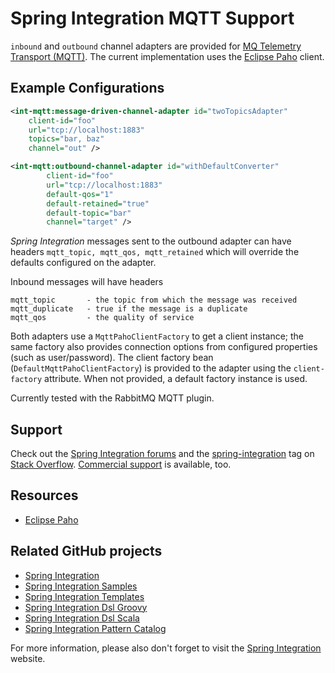 Spring Integration MQTT Support
===============================

`inbound` and `outbound` channel adapters are provided for [MQ Telemetry Transport (MQTT)][]. The current implementation uses the [Eclipse Paho][] client.

## Example Configurations

```xml
<int-mqtt:message-driven-channel-adapter id="twoTopicsAdapter"
	client-id="foo"
	url="tcp://localhost:1883"
	topics="bar, baz"
	channel="out" />

<int-mqtt:outbound-channel-adapter id="withDefaultConverter"
		client-id="foo"
		url="tcp://localhost:1883"
		default-qos="1"
		default-retained="true"
		default-topic="bar"
		channel="target" />
```

*Spring Integration* messages sent to the outbound adapter can have headers `mqtt_topic, mqtt_qos, mqtt_retained` which will override the defaults configured on the adapter.

Inbound messages will have headers 

    mqtt_topic       - the topic from which the message was received
    mqtt_duplicate   - true if the message is a duplicate
    mqtt_qos         - the quality of service

Both adapters use a `MqttPahoClientFactory` to get a client instance; the same factory also provides connection options from configured properties (such as user/password). The client factory bean (`DefaultMqttPahoClientFactory`) is provided to the adapter using the `client-factory` attribute. When not provided, a default factory instance is used.

Currently tested with the RabbitMQ MQTT plugin.

## Support

Check out the [Spring Integration forums][] and the [spring-integration][spring-integration tag] tag
on [Stack Overflow][]. [Commercial support][] is available, too.

## Resources

* [Eclipse Paho][]

## Related GitHub projects

* [Spring Integration][]
* [Spring Integration Samples][]
* [Spring Integration Templates][]
* [Spring Integration Dsl Groovy][]
* [Spring Integration Dsl Scala][]
* [Spring Integration Pattern Catalog][]

For more information, please also don't forget to visit the [Spring Integration][] website.

[Spring Integration]: https://github.com/SpringSource/spring-integration
[Commercial support]: http://springsource.com/support/springsupport
[Spring Integration forums]: http://forum.springsource.org/forumdisplay.php?42-Integration
[spring-integration tag]: http://stackoverflow.com/questions/tagged/spring-integration
[Spring Integration Samples]: https://github.com/SpringSource/spring-integration-samples
[Spring Integration Templates]: https://github.com/SpringSource/spring-integration-templates/tree/master/si-sts-templates
[Spring Integration Dsl Groovy]: https://github.com/SpringSource/spring-integration-dsl-groovy
[Spring Integration Dsl Scala]: https://github.com/SpringSource/spring-integration-dsl-scala
[Spring Integration Pattern Catalog]: https://github.com/SpringSource/spring-integration-pattern-catalog
[Stack Overflow]: http://stackoverflow.com/faq
[Eclipse Paho]: http://www.eclipse.org/paho/
[open paho bug]: https://bugs.eclipse.org/bugs/show_bug.cgi?id=382471
[MQ Telemetry Transport (MQTT)]: http://mqtt.org/